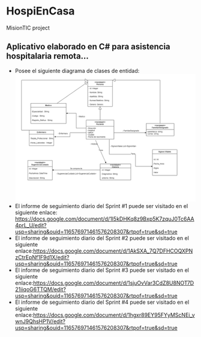 # HospiEnCasa
MisionTIC project

## Aplicativo elaborado en C# para asistencia hospitalaria remota...

 - Posee el siguiente diagrama de clases de entidad:
    ![Aquí deberías estar viendo el UML del proyecto](https://github.com/alexvl06/HospiEnCasa/blob/main/UML.png)
 - El informe de seguimiento diario del Sprint #1 puede ser visitado en el siguiente enlace: https://docs.google.com/document/d/1I5kDHKq8z9Bxp5K7zquJ0Tc6AA4prL_U/edit?usp=sharing&ouid=116576971461576208307&rtpof=true&sd=true
 - El informe de seguimiento diario del Sprint #2 puede ser visitado en el siguiente enlace:https://docs.google.com/document/d/1AkSXA_7Q7DFHCOQXPNzCtrEpNf1F9d1X/edit?usp=sharing&ouid=116576971461576208307&rtpof=true&sd=true
 - El informe de seguimiento diario del Sprint #3 puede ser visitado en el siguiente enlace:https://docs.google.com/document/d/1sjuOvVar3CdZ8U8NOT7D21iiqoG6TTQM/edit?usp=sharing&ouid=116576971461576208307&rtpof=true&sd=true
 - El informe de seguimiento diario del Sprint #4 puede ser visitado en el siguiente enlace:https://docs.google.com/document/d/1hgxr89EY95FYyMScNEi_vwnJ9QhsHP1V/edit?usp=sharing&ouid=116576971461576208307&rtpof=true&sd=true
